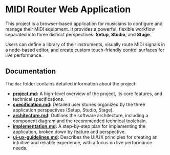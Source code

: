 # MIDI Router Web Application

This project is a browser-based application for musicians to configure and manage their MIDI equipment. It provides a powerful, flexible workflow separated into three distinct perspectives: **Setup**, **Studio**, and **Stage**.

Users can define a library of their instruments, visually route MIDI signals in a node-based editor, and create custom touch-friendly control surfaces for live performance.

## Documentation

The `doc` folder contains detailed information about the project:

*   **[project.md](doc/project.md):** A high-level overview of the project, its core features, and technical specifications.
*   **[specification.md](doc/specification.md):** Detailed user stories organized by the three application perspectives (Setup, Studio, Stage).
*   **[architecture.md](doc/architecture.md):** Outlines the software architecture, including a component diagram and the recommended technical toolchain.
*   **[implementation.md](doc/implementation.md):** A step-by-step plan for implementing the application, broken down by feature and perspective.
*   **[ui-ux-guidelines.md](doc/ui-ux-guidelines.md):** Describes the UI/UX principles for creating an intuitive and reliable experience, with a focus on live performance needs.


